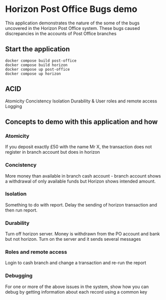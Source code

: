 # Horizon Post Office Bugs demo

This application demonstrates the nature of the some of the bugs uncovered in the Horizon Post Office system. These bugs caused discrepancies in the accounts of Post Office branches

## Start the application

```
docker compose build post-office
docker compose build horizon
docker compose up post-office
docker compose up horizon
```

## ACID

Atomicity
Concistency
Isolation
Durability
&
User roles and remote access
Logging

## Concepts to demo with this application and how

### Atomicity
If you deposit exactly £50 with the name Mr X, the transaction does not register in branch account but does in horizon

### Concistency
More money than available in branch cash account - branch account shows a withdrawal of only available funds but Horizon shows intended amount.

### Isolation
Something to do with report. Delay the sending of horizon transaction and then run report.

### Durability
Turn off horizon server. Money is withdrawn from the PO account and bank but not horizon. Turn on the server and it sends several messages

### Roles and remote access
Login to cash branch and change a transaction and re-run the report

### Debugging
For one or more of the above issues in the system, show how you can debug by getting information about each record using a common key
